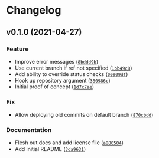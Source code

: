 # Changelog

<!--next-version-placeholder-->

## v0.1.0 (2021-04-27)
### Feature
* Improve error messages ([`8bddd9b`](https://github.com/keelerm84/deploy/commit/8bddd9b442a2cd51996ee4791c9f0282c186601c))
* Use current branch if ref not specified ([`1bb49c8`](https://github.com/keelerm84/deploy/commit/1bb49c888940f5cd4090e35374d87eb889d3f56c))
* Add ability to override status checks ([`00909df`](https://github.com/keelerm84/deploy/commit/00909dfafbfbec5735f18170dd68944304c7823f))
* Hook up repository argument ([`380986c`](https://github.com/keelerm84/deploy/commit/380986c97f51e34b9c231bc38d88ac117caf4f15))
* Initial proof of concept ([`1d7c7ae`](https://github.com/keelerm84/deploy/commit/1d7c7ae2094e5a013e6aff8b684c87a8bb36b157))

### Fix
* Allow deploying old commits on default branch ([`870cbdd`](https://github.com/keelerm84/deploy/commit/870cbddb4366a0f878801b2fcb9978e6c3d22f57))

### Documentation
* Flesh out docs and add license file ([`a880504`](https://github.com/keelerm84/deploy/commit/a8805046ff756a09dcddfeec6e44c934542c1b49))
* Add initial README ([`3da9631`](https://github.com/keelerm84/deploy/commit/3da9631b8c83e95c2b346c4594660c865783d2f3))
